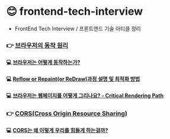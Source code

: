 # 😊 frontend-tech-interview
- FrontEnd Tech Interview / 프론트엔드 기술 아티클 정리

### 👉 [브라우저의 동작 원리](https://github.com/saseungmin/frontend-tech-interview/tree/main/%EB%B8%8C%EB%9D%BC%EC%9A%B0%EC%A0%80%EC%9D%98%20%EB%8F%99%EC%9E%91%20%EC%9B%90%EB%A6%AC)

#### 💻 [브라우저는 어떻게 동작하는가?](https://github.com/saseungmin/frontend-tech-interview/blob/main/%EB%B8%8C%EB%9D%BC%EC%9A%B0%EC%A0%80%EC%9D%98%20%EB%8F%99%EC%9E%91%20%EC%9B%90%EB%A6%AC/%EB%B8%8C%EB%9D%BC%EC%9A%B0%EC%A0%80%EB%8A%94_%EC%96%B4%EB%96%BB%EA%B2%8C_%EB%8F%99%EC%9E%91%ED%95%98%EB%8A%94%EA%B0%80.md)

#### 💻 [Reflow or Repaint(or ReDraw)과정 설명 및 최적화 방법](https://github.com/saseungmin/frontend-tech-interview/blob/main/%EB%B8%8C%EB%9D%BC%EC%9A%B0%EC%A0%80%EC%9D%98%20%EB%8F%99%EC%9E%91%20%EC%9B%90%EB%A6%AC/reflow_repaint.md)

#### 💻 [브라우저는 웹페이지를 어떻게 그리나요? - Critical Rendering Path](https://github.com/saseungmin/frontend-tech-interview/blob/main/%EB%B8%8C%EB%9D%BC%EC%9A%B0%EC%A0%80%EC%9D%98%20%EB%8F%99%EC%9E%91%20%EC%9B%90%EB%A6%AC/critical_rendering_path.md)

### 👉 [CORS(Cross Origin Resource Sharing)](https://github.com/saseungmin/frontend-tech-interview/tree/main/cors)

#### 💻 [CORS는 왜 이렇게 우리를 힘들게 하는걸까?](https://github.com/saseungmin/frontend-tech-interview/blob/main/cors/cors%EB%8A%94_%EC%99%9C_%EC%9D%B4%EB%A0%87%EA%B2%8C_%EC%9A%B0%EB%A6%AC%EB%A5%BC_%ED%9E%98%EB%93%A4%EA%B2%8C_%ED%95%98%EB%8A%94%EA%B1%B8%EA%B9%8C.md)
